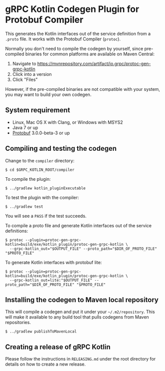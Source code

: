 gRPC Kotlin Codegen Plugin for Protobuf Compiler
==============================================

This generates the Kotlin interfaces out of the service definition from a
`.proto` file. It works with the Protobuf Compiler (``protoc``).

Normally you don't need to compile the codegen by yourself, since pre-compiled
binaries for common platforms are available on Maven Central:

1. Navigate to https://mvnrepository.com/artifact/io.grpc/protoc-gen-grpc-kotlin
2. Click into a version
3. Click "Files"

However, if the pre-compiled binaries are not compatible with your system,
you may want to build your own codegen.

## System requirement

* Linux, Mac OS X with Clang, or Windows with MSYS2
* Java 7 or up
* [Protobuf](https://github.com/google/protobuf) 3.0.0-beta-3 or up

## Compiling and testing the codegen
Change to the `compiler` directory:
```
$ cd $GRPC_KOTLIN_ROOT/compiler
```

To compile the plugin:
```
$ ../gradlew kotlin_pluginExecutable
```

To test the plugin with the compiler:
```
$ ../gradlew test
```
You will see a `PASS` if the test succeeds.

To compile a proto file and generate Kotlin interfaces out of the service definitions:
```
$ protoc --plugin=protoc-gen-grpc-kotlin=build/exe/kotlin_plugin/protoc-gen-grpc-kotlin \
  --grpc-kotlin_out="$OUTPUT_FILE" --proto_path="$DIR_OF_PROTO_FILE" "$PROTO_FILE"
```
To generate Kotlin interfaces with protobuf lite:
```
$ protoc --plugin=protoc-gen-grpc-kotlin=build/exe/kotlin_plugin/protoc-gen-grpc-kotlin \
  --grpc-kotlin_out=lite:"$OUTPUT_FILE" --proto_path="$DIR_OF_PROTO_FILE" "$PROTO_FILE"
```

## Installing the codegen to Maven local repository
This will compile a codegen and put it under your ``~/.m2/repository``. This
will make it available to any build tool that pulls codegens from Maven
repositories.
```
$ ../gradlew publishToMavenLocal
```

## Creating a release of gRPC Kotlin
Please follow the instructions in ``RELEASING.md`` under the root directory for
details on how to create a new release.
